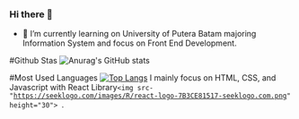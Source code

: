 ### Hi there 👋

- 🌱 I’m currently learning on University of Putera Batam majoring Information System and focus on Front End Development.

#Github Stas
![Anurag's GitHub stats](https://github-readme-stats.vercel.app/api?username=joshleez&show_icons=true&theme=tokyonight&count_private=true)

#Most Used Languages
[![Top Langs](https://github-readme-stats.vercel.app/api/top-langs/?username=joshleez&theme=tokyonight)](https://github.com/joshleez/github-readme-stats)
I mainly focus on HTML, CSS, and Javascript with React Library<code><img src-"https://seeklogo.com/images/R/react-logo-7B3CE81517-seeklogo.com.png" height="30"> </code>.
